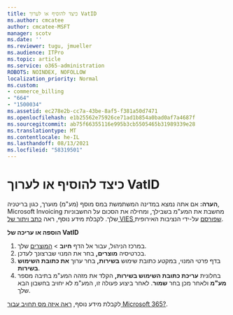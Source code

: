 ```yaml
---
title: כיצד להוסיף או לערוך VatID
ms.author: cmcatee
author: cmcatee-MSFT
manager: scotv
ms.date: ''
ms.reviewer: tugu, jmueller
ms.audience: ITPro
ms.topic: article
ms.service: o365-administration
ROBOTS: NOINDEX, NOFOLLOW
localization_priority: Normal
ms.custom:
- commerce_billing
- "664"
- "1500034"
ms.assetid: ec278e2b-cc7a-43be-8af5-f381a50d7471
ms.openlocfilehash: e1b25562e75926ce71ad1b854a0bad0af7a4687f
ms.sourcegitcommit: ab75f66355116e995b3cb5505465b31989339e28
ms.translationtype: MT
ms.contentlocale: he-IL
ms.lasthandoff: 08/13/2021
ms.locfileid: "58319501"
---
```

# <a name="how-to-add-or-edit-a-vatid"></a>כיצד להוסיף או לערוך VatID

**הערה:** אם אתה נמצא במדינה המשתמשת במס מוסף (מע"מ) מוערך, כגון בריטניה, Microsoft Invoicing מחשבת את המע"מ בשבילך, ומחילה את הסכום על החשבוניות שלך. לקבלת מידע נוסף, ראה [כתב ויתור של VIES שפורסם](https://go.microsoft.com/fwlink/p/?LinkID=841741) על-ידי הנציבות האירופית.

**הוספה או עריכה של VatID**

1. במרכז הניהול, עבור אל הדף **חיוב** \> [המוצרים](https://go.microsoft.com/fwlink/p/?linkid=842054) שלך.
2. בכרטיסיה **מוצרים,** בחר את המנוי שברצונך לעדכן.
3. בדף פרטי המנוי, במקטע כתובת שימוש **בשירות,** בחר ערוך **את כתובת השימוש בשירות**.
4. בחלונית **עריכת כתובת השימוש בשירות,** הקלד את מזהה המע"מ בתיבה מספר **מע"מ** ולאחר מכן בחר **שמור**. לאחר ביצוע פעולה זו, המע"מ לא יחויב בחשבון הבא שלך.

לקבלת מידע נוסף, [ראה איזה מס תחויב עבור Microsoft 365?](https://docs.microsoft.com/microsoft-365/commerce/billing-and-payments/tax-information#what-tax-will-i-be-charged).